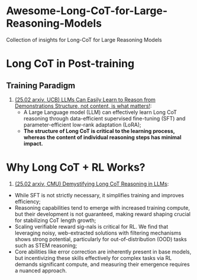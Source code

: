 # Awesome-Long-CoT-for-Large-Reasoning-Models
Collection of insights for Long-CoT for Large Reasoning Models

# Long CoT in Post-training
## Training Paradigm
1. [(25.02 arxiv, UCB) LLMs Can Easily Learn to Reason from Demonstrations Structure, not content, is what matters!](https://arxiv.org/pdf/2502.07374):
   - A Large Language model (LLM) can effectively learn Long CoT reasoning through data-efficient supervised fine-tuning (SFT) and parameter-efficient low-rank adaptation (LoRA);
   - **The structure of Long CoT is critical to the learning process, whereas the content of individual reasoning steps has minimal impact.**


# Why Long CoT + RL Works?
1. [(25.02 arxiv, CMU) Demystifying Long CoT Reasoning in LLMs](https://arxiv.org/pdf/2502.03373):
 - While SFT is not strictly necessary, it simplifies training and improves efficiency;
 - Reasoning capabilities tend to emerge with increased training compute, but their development is not guaranteed, making reward shaping crucial for stabilizing CoT length growth;
 - Scaling verifiable reward sig-nals is critical for RL. We find that leveraging noisy, web-extracted solutions with filtering mechanisms shows strong potential, particularly for out-of-distribution (OOD) tasks such as STEM reasoning;
 - Core abilities like error correction are inherently present in base models, but incentivizing these skills effectively for complex tasks via RL demands significant compute, and measuring their emergence requires a nuanced approach. 
